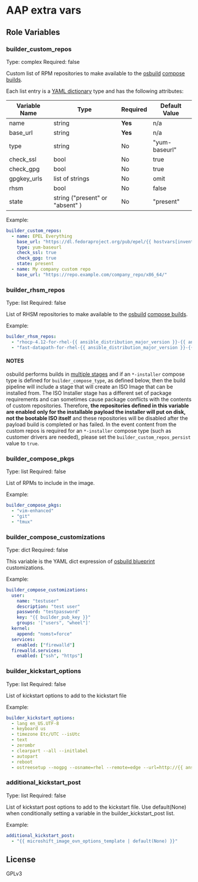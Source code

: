# AAP extra vars

## Role Variables

### builder_custom_repos

Type: complex
Required: false

Custom list of RPM repositories to make available to the
[osbuild](https://www.osbuild.org/) [compose builds](https://www.osbuild.org/guides/user-guide/user-guide.html).

Each list entry is a [YAML dictionary](https://docs.ansible.com/ansible/latest/reference_appendices/YAMLSyntax.html)
type and has the following attributes:

| Variable Name | Type                              | Required  | Default Value |
|---------------|-----------------------------------|-----------|---------------|
| name          | string                            | **Yes**   | n/a           |
| base_url      | string                            | **Yes**   | n/a           |
| type          | string                            | No        | "yum-baseurl" |
| check_ssl     | bool                              | No        | true          |
| check_gpg     | bool                              | No        | true          |
| gpgkey_urls   | list of strings                   | No        | omit          |
| rhsm          | bool                              | No        | false         |
| state         | string ("present" or "absent" )   | No  | "present"     |

Example:

```yaml
builder_custom_repos:
  - name: EPEL Everything
    base_url: "https://dl.fedoraproject.org/pub/epel/{{ hostvars[inventory_hostname].ansible_distribution_major_version }}/Everything/x86_64/"
    type: yum-baseurl
    check_ssl: true
    check_gpg: true
    state: present
  - name: My company custom repo
    base_url: "https://repo.example.com/company_repo/x86_64/"
```

### builder_rhsm_repos

Type: list
Required: false

List of RHSM repositories to make available to the
[osbuild](https://www.osbuild.org/) [compose builds](https://www.osbuild.org/guides/user-guide/user-guide.html).

Example:

```yaml
builder_rhsm_repos:
  - "rhocp-4.12-for-rhel-{{ ansible_distribution_major_version }}-{{ ansible_architecture }}-rpms"
  - "fast-datapath-for-rhel-{{ ansible_distribution_major_version }}-{{ ansible_architecture }}-rpms"
```

#### NOTES

osbuild performs builds in [multiple stages](https://www.osbuild.org/guides/developer-guide/osbuild.html?highlight=stage#osbuild)
and if an `*-installer` compose type is defined for `builder_compose_type`, as
defined below, then the build pipeline will include a stage that will create an
ISO Image that can be installed from. The ISO Installer stage has a different
set of package requirements and can sometimes cause package conflicts with the
contents of custom repositories. Therefore, **the repositories defined in this
variable are enabled only for the installable payload the installer will put on
disk, not the bootable ISO itself** and these repositories will be disabled
after the payload build is completed or has failed. In the event content from the
custom repos is required for an `*-installer` compose type (such as customer
drivers are needed), please set the `builder_custom_repos_persist` value to `true`.

### builder_compose_pkgs

Type: list
Required: false

List of RPMs to include in the image.

Example:

```yaml
builder_compose_pkgs:
  - "vim-enhanced"
  - "git"
  - "tmux"
```

### builder_compose_customizations

Type: dict
Required: false

This variable is the YAML dict expression of
[osbuild blueprint](https://www.osbuild.org/guides/blueprint-reference/blueprint-reference.html) customizations.

Example:

```yaml
builder_compose_customizations:
  user:
    name: "testuser"
    description: "test user"
    password: "testpassword"
    key: "{{ builder_pub_key }}"
    groups: '["users", "wheel"]'
  kernel:
    append: "nomst=force"
  services:
    enabled: ["firewalld"]
  firewalld.services:
    enabled: ["ssh", "https"]

```

### builder_kickstart_options

Type: list
Required: false

List of kickstart options to add to the kickstart file

Example:

```yaml
builder_kickstart_options:
  - lang en_US.UTF-8
  - keyboard us
  - timezone Etc/UTC --isUtc
  - text
  - zerombr
  - clearpart --all --initlabel
  - autopart
  - reboot
  - ostreesetup --nogpg --osname=rhel --remote=edge --url=http://{{ ansible_host }}/{{ builder_blueprint_name }}/repo/ --ref={{ builder_blueprint_ref }}
```

### additional_kickstart_post

Type: list
Required: false

List of kickstart post options to add to the kickstart file. Use default(None)
when conditionally setting a variable in the builder_kickstart_post list.

Example:

```yaml
additional_kickstart_post:
  - "{{ microshift_image_ovn_options_template | default(None) }}"
```

## License

GPLv3
